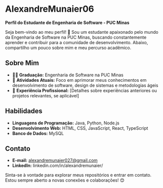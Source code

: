 # AlexandreMunaier06
**Perfil do Estudante de Engenharia de Software - PUC Minas**

Seja bem-vindo ao meu perfil! 👋 Sou um estudante apaixonado pelo mundo da Engenharia de Software na PUC Minas, buscando constantemente aprender e contribuir para a comunidade de desenvolvimento. Abaixo, compartilho um pouco sobre mim e meu percurso acadêmico.

## Sobre Mim
- 👨‍🎓 **Graduação:** Engenharia de Software na PUC Minas
- 🌱 **Atividades Atuais:** Foco em aprimorar meus conhecimentos em desenvolvimento de software, design de sistemas e metodologias ágeis
- 💼 **Experiência Profissional:** [Detalhes sobre experiências anteriores ou projetos relevantes, se aplicável]

## Habilidades
- **Linguagens de Programação:** Java, Python, Node.js
- **Desenvolvimento Web:** HTML, CSS, JavaScript, React, TypeScript
- **Banco de Dados:** MySQL

## Contato
- **E-mail:** alexandremunaier027@gmail.com
- **LinkedIn:** linkedin.com/in/alexandremunaier/

Sinta-se à vontade para explorar meus repositórios e entrar em contato. Estou sempre aberto a novas conexões e colaborações! 😊
